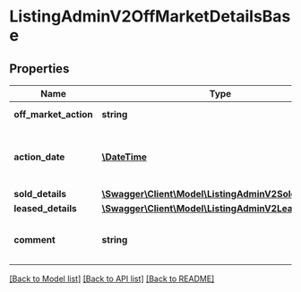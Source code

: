 # ListingAdminV2OffMarketDetailsBase

## Properties
Name | Type | Description | Notes
------------ | ------------- | ------------- | -------------
**off_market_action** | **string** | Off Market Action | 
**action_date** | [**\DateTime**](\DateTime.md) | The date property was sold, leased or withdrawn | 
**sold_details** | [**\Swagger\Client\Model\ListingAdminV2SoldDetails**](ListingAdminV2SoldDetails.md) |  | [optional] 
**leased_details** | [**\Swagger\Client\Model\ListingAdminV2LeasedDetails**](ListingAdminV2LeasedDetails.md) |  | [optional] 
**comment** | **string** | Extra details for off market action | [optional] 

[[Back to Model list]](../../README.md#documentation-for-models) [[Back to API list]](../../README.md#documentation-for-api-endpoints) [[Back to README]](../../README.md)

